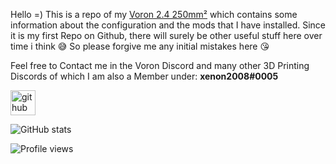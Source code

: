 Hello =)
This is a repo of my <u>Voron 2.4 250mm²</u> which contains some information about the configuration and the mods that I have installed.
Since it is my first Repo on Github, there will surely be other useful stuff here over time i think 😅
So please forgive me any initial mistakes here 😘

Feel free to Contact me in the Voron Discord and many other 3D Printing Discords of which I am also a Member under: **xenon2008#0005**

[<img src='https://cdn.jsdelivr.net/npm/simple-icons@3.0.1/icons/github.svg' alt='github' height='40'>](https://github.com/xenon2008)  

![GitHub stats](https://github-readme-stats.vercel.app/api?username=xenon2008&show_icons=true)  

![Profile views](https://gpvc.arturio.dev/xenon2008)  

